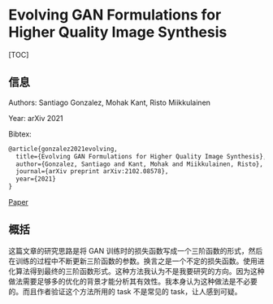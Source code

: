 # Evolving GAN Formulations for Higher Quality Image Synthesis

[TOC]

## 信息

Authors: Santiago Gonzalez, Mohak Kant, Risto Miikkulainen

Year: arXiv 2021

Bibtex:

```latex
@article{gonzalez2021evolving,
  title={Evolving GAN Formulations for Higher Quality Image Synthesis},
  author={Gonzalez, Santiago and Kant, Mohak and Miikkulainen, Risto},
  journal={arXiv preprint arXiv:2102.08578},
  year={2021}
}
```

[Paper](file:///Users/xieyutong/Documents/Research/PaperReading/Papers/evolving-gan-formulations-for-higher-quality-images-synthesis.pdf)



## 概括

这篇文章的研究思路是将 GAN 训练时的损失函数写成一个三阶函数的形式，然后在训练的过程中不断更新三阶函数的参数。换言之是一个不定的损失函数。使用进化算法得到最终的三阶函数形式。这种方法我认为不是我要研究的方向。因为这种做法需要足够多的优化的背景才能分析其有效性。我本身认为这种做法是不必要的。而且作者验证这个方法所用的 task 不是常见的 task，让人感到可疑。